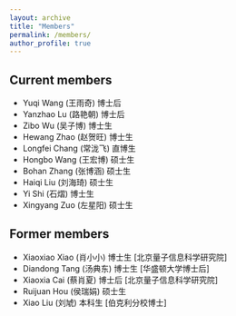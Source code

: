 ```yaml
---
layout: archive
title: "Members"
permalink: /members/
author_profile: true
---
```


## Current members

- Yuqi Wang (王雨奇) 博士后
- Yanzhao Lu (路艳朝) 博士后
- Zibo Wu (吴子博) 博士生
- Hewang Zhao (赵贺旺) 博士生
- Longfei Chang (常泷飞) 直博生
- Hongbo Wang (王宏博) 硕士生
- Bohan Zhang (张博涵) 硕士生
- Haiqi Liu (刘海琦) 硕士生
- Yi Shi (石熠) 博士生
- Xingyang Zuo (左星阳) 硕士生

## Former members

- Xiaoxiao Xiao (肖小小) 博士生 [北京量子信息科学研究院]
- Diandong Tang (汤典东) 博士生 [华盛顿大学博士后]
- Xiaoxia Cai (蔡肖夏) 博士后 [北京量子信息科学研究院]
- Ruijuan Hou (侯瑞娟) 硕士生 
- Xiao Liu (刘虓) 本科生 [伯克利分校博士]

